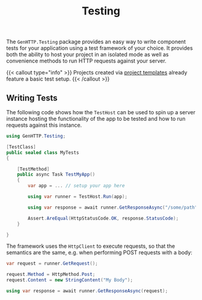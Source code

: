 ﻿---
title: Testing
cascade:
  type: docs
---

The `GenHTTP.Testing` package provides an easy way to write component tests for
your application using a test framework of your choice. It provides both the
ability to host your project in an isolated mode as well as convenience methods
to run HTTP requests against your server.

{{< callout type="info" >}}
Projects created via [project templates](../content/templates/) already feature a basic test setup.
{{< /callout >}}

## Writing Tests

The following code shows how the `TestHost` can be used to spin up a server instance
hosting the functionality of the app to be tested and how to run requests against
this instance.

```csharp
using GenHTTP.Testing;

[TestClass]
public sealed class MyTests
{

    [TestMethod]
    public async Task TestMyApp()
    {
        var app = ... // setup your app here

        using var runner = TestHost.Run(app);

        using var response = await runner.GetResponseAsync("/some/path");

        Assert.AreEqual(HttpStatusCode.OK, response.StatusCode);
    }

}
```

The framework uses the `HttpClient` to execute requests, so that the semantics
are the same, e.g. when performing POST requests with a body:

```csharp
var request = runner.GetRequest();

request.Method = HttpMethod.Post;
request.Content = new StringContent("My Body");

using var response = await runner.GetResponseAsync(request);
```
